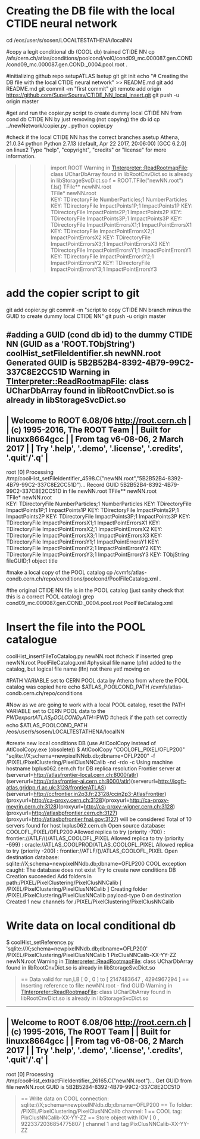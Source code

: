 # Creating the DB file with the local CTIDE neural network

cd /eos/user/s/sosen/LOCALTESTATHENA/localNN

#copy a legit conditional db (COOL db) trained CTIDE NN
cp /afs/cern.ch/atlas/conditions/poolcond/vol0/cond09_mc.000087.gen.COND/cond09_mc.000087.gen.COND._0004.pool.root .

#initializing github repo
setupATLAS
lsetup git
git init
echo "# Creating the DB file with the local CTIDE neural network" >> README.md
git add README.md
git commit -m "first commit"
git remote add origin https://github.com/SuperSourav/CTIDE_NN_local_insert.git
git push -u origin master

#get and run the copier.py script to create dummy local CTIDE NN from cond db CTIDE NN by just removing (not copying) the db id
cp ../newNetwork/copier.py .
python copier.py

#check if the local CTIDE NN has the correct branches
asetup Athena, 21.0.34
python
Python 2.7.13 (default, Apr 22 2017, 20:06:00) 
[GCC 6.2.0] on linux2
Type "help", "copyright", "credits" or "license" for more information.
>>> import ROOT
Warning in <TInterpreter::ReadRootmapFile>: class  UCharDbArray found in libRootCnvDict.so  is already in libStorageSvcDict.so 
>>> f = ROOT.TFile("newNN.root")
>>> f.ls()
TFile**        newNN.root    
 TFile*        newNN.root    
  KEY: TDirectoryFile    NumberParticles;1    NumberParticles
  KEY: TDirectoryFile    ImpactPoints1P;1    ImpactPoints1P
  KEY: TDirectoryFile    ImpactPoints2P;1    ImpactPoints2P
  KEY: TDirectoryFile    ImpactPoints3P;1    ImpactPoints3P
  KEY: TDirectoryFile    ImpactPointErrorsX1;1    ImpactPointErrorsX1
  KEY: TDirectoryFile    ImpactPointErrorsX2;1    ImpactPointErrorsX2
  KEY: TDirectoryFile    ImpactPointErrorsX3;1    ImpactPointErrorsX3
  KEY: TDirectoryFile    ImpactPointErrorsY1;1    ImpactPointErrorsY1
  KEY: TDirectoryFile    ImpactPointErrorsY2;1    ImpactPointErrorsY2
  KEY: TDirectoryFile    ImpactPointErrorsY3;1    ImpactPointErrorsY3
>>> 

# add the copier script to git
git add copier.py
git commit -m "script to copy CTIDE NN branch minus the GUID to create dummy local CTIDE NN"
git push -u origin master

#adding a GUID (cond db id) to the dummy CTIDE NN (GUID as a 'ROOT.TObjString')
coolHist_setFileIdentifier.sh newNN.root
Generated GUID is 5B2B52B4-8392-4B79-99C2-337C8E2CC51D
Warning in <TInterpreter::ReadRootmapFile>: class  UCharDbArray found in libRootCnvDict.so  is already in libStorageSvcDict.so 
   ------------------------------------------------------------
  | Welcome to ROOT 6.08/06                http://root.cern.ch |
  |                               (c) 1995-2016, The ROOT Team |
  | Built for linuxx8664gcc                                    |
  | From tag v6-08-06, 2 March 2017                            |
  | Try '.help', '.demo', '.license', '.credits', '.quit'/'.q' |
   ------------------------------------------------------------

root [0] 
Processing /tmp/coolHist_setFileIdentifier_4598.C("newNN.root","5B2B52B4-8392-4B79-99C2-337C8E2CC51D")...
Record GUID 5B2B52B4-8392-4B79-99C2-337C8E2CC51D in file newNN.root
TFile**        newNN.root    
 TFile*        newNN.root    
  KEY: TDirectoryFile    NumberParticles;1    NumberParticles
  KEY: TDirectoryFile    ImpactPoints1P;1    ImpactPoints1P
  KEY: TDirectoryFile    ImpactPoints2P;1    ImpactPoints2P
  KEY: TDirectoryFile    ImpactPoints3P;1    ImpactPoints3P
  KEY: TDirectoryFile    ImpactPointErrorsX1;1    ImpactPointErrorsX1
  KEY: TDirectoryFile    ImpactPointErrorsX2;1    ImpactPointErrorsX2
  KEY: TDirectoryFile    ImpactPointErrorsX3;1    ImpactPointErrorsX3
  KEY: TDirectoryFile    ImpactPointErrorsY1;1    ImpactPointErrorsY1
  KEY: TDirectoryFile    ImpactPointErrorsY2;1    ImpactPointErrorsY2
  KEY: TDirectoryFile    ImpactPointErrorsY3;1    ImpactPointErrorsY3
  KEY: TObjString    fileGUID;1    object title

#make a local copy of the POOL catalog
cp /cvmfs/atlas-condb.cern.ch/repo/conditions/poolcond/PoolFileCatalog.xml .

#the original CTIDE NN file is in the POOL catalog (just sanity check that this is a correct POOL catalog)
grep cond09_mc.000087.gen.COND._0004.pool.root PoolFileCatalog.xml
    <pfn filetype="ROOT_All" name="/cvmfs/atlas-condb.cern.ch/repo/conditions/cond09/cond09_mc.000087.gen.COND/cond09_mc.000087.gen.COND._0004.pool.root"/>
    <lfn name="cond09_mc.000087.gen.COND._0004.pool.root"/>


# Insert the file into the POOL catalogue
coolHist_insertFileToCatalog.py newNN.root
#check if inserted
grep newNN.root PoolFileCatalog.xml
      <pfn filetype="ROOT_All" name="newNN.root"/>
#physical file name (pfn) added to the catalog, but logical file name (lfn) not there yet! moving on

#PATH VARIABLE set to CERN POOL data by Athena from where the POOL catalog was copied here
echo $ATLAS_POOLCOND_PATH
/cvmfs/atlas-condb.cern.ch/repo/conditions

#Now as we are going to work with a local POOL catalog, reset the PATH VARIABLE set to CERN POOL data to the $PWD
export ATLAS_POOLCOND_PATH=$PWD
#check if the path set correctly
echo $ATLAS_POOLCOND_PATH
/eos/user/s/sosen/LOCALTESTATHENA/localNN

#create new local conditions DB (use AtlCoolCopy instead of AtlCoolCopy.exe (obsolete))
$ AtlCoolCopy "COOLOFL_PIXEL/OFLP200" "sqlite://X;schema=newpixelNNdb.db;dbname=OFLP200" -f /PIXEL/PixelClustering/PixelClusNNCalib -nd -rdo -c
Using machine hostname lxplus062.cern.ch for DB replica resolution
Frontier server at (serverurl=http://atlasfrontier-local.cern.ch:8000/atlr)(serverurl=http://atlasfrontier-ai.cern.ch:8000/atlr)(serverurl=http://lcgft-atlas.gridpp.rl.ac.uk:3128/frontierATLAS)(serverurl=http://ccfrontier.in2p3.fr:23128/ccin2p3-AtlasFrontier)(proxyurl=http://ca-proxy.cern.ch:3128)(proxyurl=http://ca-proxy-meyrin.cern.ch:3128)(proxyurl=http://ca-proxy-wigner.cern.ch:3128)(proxyurl=http://atlasbpfrontier.cern.ch:3127)(proxyurl=http://atlasbpfrontier.fnal.gov:3127) will be considered
Total of 10 servers found for host lxplus062.cern.ch
Open source database: COOLOFL_PIXEL/OFLP200
Allowed replica to try (priority -700) : frontier://ATLF/()/ATLAS_COOLOFL_PIXEL
Allowed replica to try (priority -699) : oracle://ATLAS_COOLPROD/ATLAS_COOLOFL_PIXEL
Allowed replica to try (priority -200) : frontier://ATLF/()/ATLAS_COOLOFL_PIXEL
Open destination database: sqlite://X;schema=newpixelNNdb.db;dbname=OFLP200
COOL exception caught: The database does not exist
Try to create new conditions DB
Creation succeeded
Add folders in path:/PIXEL/PixelClustering/PixelClusNNCalib [ /PIXEL/PixelClustering/PixelClusNNCalib ]
Creating folder /PIXEL/PixelClustering/PixelClusNNCalib payload-type 0 on destination
Created 1 new channels for /PIXEL/PixelClustering/PixelClusNNCalib

# Write data on local conditional db
$ coolHist_setReference.py 'sqlite://X;schema=newpixelNNdb.db;dbname=OFLP200' /PIXEL/PixelClustering/PixelClusNNCalib 1 PixClusNNCalib-XX-YY-ZZ newNN.root 
Warning in <TInterpreter::ReadRootmapFile>: class  UCharDbArray found in libRootCnvDict.so  is already in libStorageSvcDict.so 
>== Data valid for run,LB [ 0 , 0 ] to [ 2147483647 , 4294967294 ]
>== Inserting reference to file: newNN.root  - find GUID
Warning in <TInterpreter::ReadRootmapFile>: class  UCharDbArray found in libRootCnvDict.so  is already in libStorageSvcDict.so 
   ------------------------------------------------------------
  | Welcome to ROOT 6.08/06                http://root.cern.ch |
  |                               (c) 1995-2016, The ROOT Team |
  | Built for linuxx8664gcc                                    |
  | From tag v6-08-06, 2 March 2017                            |
  | Try '.help', '.demo', '.license', '.credits', '.quit'/'.q' |
   ------------------------------------------------------------

root [0] 
Processing /tmp/coolHist_extractFileIdentifier_26165.C("newNN.root")...
Get GUID from file newNN.root
GUID is 5B2B52B4-8392-4B79-99C2-337C8E2CC51D

>== Write data on COOL connection: sqlite://X;schema=newpixelNNdb.db;dbname=OFLP200
>== To folder: /PIXEL/PixelClustering/PixelClusNNCalib channel: 1
>== COOL tag: PixClusNNCalib-XX-YY-ZZ
>== Store object with IOV [ 0 , 9223372036854775807 ] channel 1 and tag PixClusNNCalib-XX-YY-ZZ
